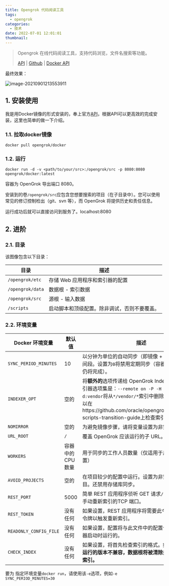 ```yaml
---
title: Opengrok 代码阅读工具
tags:
  - opengrok
categories:
  - 技术
date: 2022-07-01 12:01:01
thumbnail:
---
```


> Opengrok 在线代码阅读工具，支持代码浏览，文件名搜索等功能。
>
> [API](https://oracle.github.io/opengrok/) | [Github](https://github.com/oracle/opengrok) | [Docker API](https://hub.docker.com/r/opengrok/docker/)

最终效果：

![image-20210901213553911](https://file.pandacode.cn//blog/202109111304577.png)

## 1. 安装使用

我是用Docker镜像的形式安装的，奉上官方[API](https://hub.docker.com/r/opengrok/docker/)，根据API可以更高效的完成安装，这里也简单的做一下介绍。

### 1.1. 拉取docker镜像

```shell
docker pull opengrok/docker
```

### 1.2. 运行

```shell
docker run -d -v <path/to/your/src>:/opengrok/src -p 8080:8080 opengrok/docker:latest
```

容器为 OpenGrok 导出端口 8080。

安装到的卷`/opengrok/src`应包含您想要搜索的项目（在子目录中）。您可以使用常见的修订控制检出（git、svn 等），而 OpenGrok 将提供历史和责任信息。

运行成功后就可以直接访问到服务了。localhost:8080

## 2. 进阶

### 2.1. 目录

该图像包含以下目录：


| 目录             | 描述                                         |
| ------------------ | ---------------------------------------------- |
| `/opengrok/etc`  | 存储 Web 应用程序和索引器的配置              |
| `/opengrok/data` | 数据根 - 索引数据                            |
| `/opengrok/src`  | 源根 - 输入数据                              |
| `/scripts`       | 启动脚本和顶级配置。除非调试，否则不要覆盖。 |

### 2.2. 环境变量


| Docker 环境变量      | 默认值            | 描述                                                                                                                                                                                                                                          |
| ------------------------ | ------------------- | ----------------------------------------------------------------------------------------------------------------------------------------------------------------------------------------------------------------------------------------------- |
| `SYNC_PERIOD_MINUTES`  | 10                | 以分钟为单位的自动同步（即镜像 + 重新索引）的时间段。设置为`0`将禁用定期同步（容器启动后的同步仍将完成）。                                                                                                                                    |
| `INDEXER_OPT`          | 空的              | 将**额外的**选项传递给 OpenGrok Indexer。默认的索引器选项集是：`--remote on -P -H -W`。例如，`-i d:vendor`将从`*/vendor/*`索引中删除所有文件。您可以在https://github.com/oracle/opengrok/wiki/Python-scripts-transition-guide上检查索引器选项 |
| `NOMIRROR`             | 空的              | 为避免镜像步骤，请将变量设置为非空值。                                                                                                                                                                                                        |
| `URL_ROOT`             | `/`               | 覆盖 OpenGrok 应该运行的子 URL。                                                                                                                                                                                                              |
| `WORKERS`              | 容器中的 CPU 数量 | 用于同步的工作人员数量（仅适用于启用项目的设置）                                                                                                                                                                                              |
| `AVOID_PROJECTS`       | 空的              | 在项目较少的配置中运行。设置为非空值会禁用项目。还禁用存储库同步。                                                                                                                                                                            |
| `REST_PORT`            | 5000              | 简单 REST 应用程序侦听 GET 请求`/reindex`以触发手动重新索引的TCP 端口。                                                                                                                                                                       |
| `REST_TOKEN`           | 没有任何          | 如果设置，REST 应用程序将需要此令牌作为不记名令牌以触发重新索引。                                                                                                                                                                             |
| `READONLY_CONFIG_FILE` | 没有任何          | 如果设置，配置将与此文件中的配置合并。这是在容器启动时运行的。                                                                                                                                                                                |
| `CHECK_INDEX`          | 没有任何          | 如果设置，将首先检查索引的格式。**如果索引与当前运行的版本不兼容，数据根将被清除并从头开始重新索引。**                                                                                                                                        |

要为 指定环境变量`docker run`，请使用该`-e`选项，例如`-e SYNC_PERIOD_MINUTES=30`
